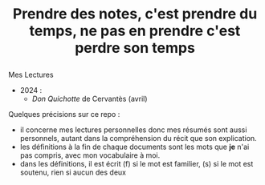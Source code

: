 # <p align="center"><b>Prendre des notes, c'est prendre du temps, ne pas en prendre c'est perdre son temps</b><p>

Mes Lectures
* 2024 :
    + *Don Quichotte* de Cervantès (avril)
    
    

Quelques précisions sur ce repo :
* il concerne mes lectures personnelles donc mes résumés sont aussi personnels, autant dans la compréhension du récit que son explication.
*  les définitions à la fin de chaque documents sont les mots que **je** n'ai pas compris, avec mon vocabulaire à moi.
* dans les définitions, il est écrit (f) si le mot est familier, (s) si le mot est soutenu, rien si aucun des deux
